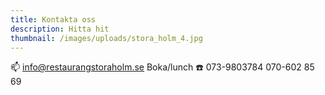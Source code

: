 ```yaml
---
title: Kontakta oss
description: Hitta hit
thumbnail: /images/uploads/stora_holm_4.jpg
---
```

📫 info@restaurangstoraholm.se
Boka/lunch 
☎️ 073-9803784
070-602 85 69